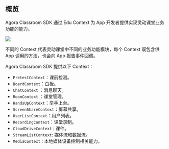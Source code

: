 ## 概览

Agora Classroom SDK 通过 Edu Context 为 App 开发者提供实现灵动课堂业务功能的能力。

![](https://web-cdn.agora.io/docs-files/1619696813295)

不同的 Context 代表灵动课堂中不同的业务功能模块，每个 Context 既包含供 App 调用的方法，也会向 App 报告事件回调。

Agora Classroom SDK 提供以下 Context：

- `PretestContext`：课前检测。
- `BoardContext`：白板。
- `ChatContext` ：消息聊天。
- `RoomContext` ：课堂管理。
- `HandsUpContext`：举手上台。
- `ScreenShareContext`：屏幕共享。
- `UserListContext`：用户列表。
- `RecordingContext`：课堂录制。
- `CloudDriveContext` : 课件。
- `StreamListContext`: 媒体流和数据流。
- `MediaContext` : 本地媒体设备控制相关能力。
